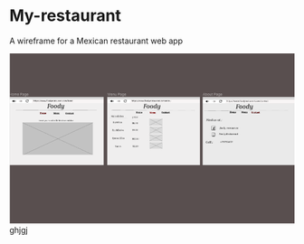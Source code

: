 # My-restaurant

A wireframe for a Mexican restaurant web app

![Wireframe Of a restaurant](images/img3.png)
ghjgj

